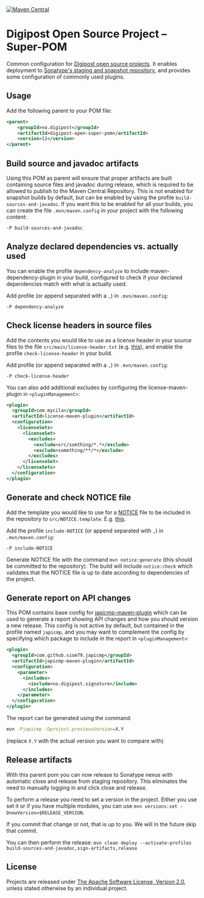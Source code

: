 [![Maven Central](https://maven-badges.herokuapp.com/maven-central/no.digipost/digipost-open-super-pom/badge.svg)](https://maven-badges.herokuapp.com/maven-central/no.digipost/digipost-open-super-pom)

# Digipost Open Source Project &ndash; Super-POM

Common configuration for
[Digipost open source projects](https://github.com/digipost). It enables deployment to
[Sonatype's staging and snapshot repository](https://oss.sonatype.org), and provides
some configuration of commonly used plugins.


## Usage

Add the following parent to your POM file:

```xml
<parent>
    <groupId>no.digipost</groupId>
    <artifactId>digipost-open-super-pom</artifactId>
    <version>12</version>
</parent>
```


## Build source and javadoc artifacts

Using this POM as parent will ensure that proper artifacts are built containing source files and
javadoc during release, which is required to be allowed to publish to the Maven Central Repository.
This is not enabled for snapshot builds by default, but can be enabled by using the profile
`build-sources-and-javadoc`. If you want this to be enabled for all your builds, you can create
the file `.mvn/maven.config` in your project with the following content:

```
-P build-sources-and-javadoc
```


## Analyze declared dependencies vs. actually used

You can enable the profile `dependency-analyze` to include maven-dependency-plugin in your
build, configured to check if your declared dependencies match with what is actually used.

Add profile (or append separated with a `,`) in `.mvn/maven.config`:
```
-P dependency-analyze
```


## Check license headers in source files

Add the contents you would like to use as a license header in your source files
to the file `src/main/license-header.txt` (e.g. [this](examples/license-header.txt)),
and enable the profile `check-license-header` in your build.

Add profile (or append separated with a `,`) in `.mvn/maven.config`:
```
-P check-license-header
```

You can also add additional excludes by configuring the license-maven-plugin
in `<pluginManagement>`:
```xml
<plugin>
  <groupId>com.mycila</groupId>
  <artifactId>license-maven-plugin</artifactId>
  <configuration>
    <licenseSets>
      <licenseSet>
        <excludes>
          <exclude>src/somthing/*.*</exclude>
          <exclude>something/**/*</exclude>
        </excludes>
      </licenseSet>
    </licenseSets>
  </configuration>
</plugin>
```


## Generate and check NOTICE file

Add the template you would like to use for a
[NOTICE](https://www.apache.org/licenses/LICENSE-2.0.html#redistribution) file
to be included in the repository to `src/NOTICE.template`. E.g. [this](examples/NOTICE.template).

Add the profile `include-NOTICE` (or append separated with `,`) in `.mvn/maven.config`:
```
-P include-NOTICE
```

Generate NOTICE file with the command `mvn notice:generate` (this should be committed
to the repository). The build will include `notice:check` which validates that the
NOTICE file is up to date according to dependencies of the project.


## Generate report on API changes

This POM contains base config for [japicmp-maven-plugin](https://siom79.github.io/japicmp/) which can be used to
generate a report showing API changes and how you should version a new release. This config is not active by default,
but contained in the profile named `japicmp`, and you may want to complement the config by specifying which package
to include in the report in `<pluginManagement>`:

```xml
<plugin>
  <groupId>com.github.siom79.japicmp</groupId>
  <artifactId>japicmp-maven-plugin</artifactId>
  <configuration>
    <parameter>
      <includes>
        <include>no.digipost.signature</include>
      </includes>
    </parameter>
  </configuration>
</plugin>
```

The report can be generated using the command:
```sh
mvn -Pjapicmp -Dproject.previousVersion=X.Y
```
(replace `X.Y` with the actual version you want to compare with)


## Release artifacts

With this parent pom you can now release to Sonatype nexus with automatic close and release from staging
repository. This eliminates the need to manually logging in and click close and release.

To perform a release you need to set a version in the project. Either you use set it or if you have
multiple modules, you can use `mvn versions:set -DnewVersion=$RELEASE_VERSION`.

If you commit that change or not, that is up to you. We will in the future skip that commit.

You can then perform the release: `mvn clean deploy --activate-profiles build-sources-and-javadoc,sign-artifacts,release`

## License

Projects are released under [The Apache Software License, Version 2.0](http://www.apache.org/licenses/LICENSE-2.0.txt), unless stated otherwise by an individual project.
